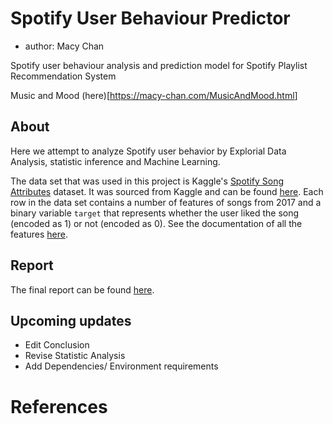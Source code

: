 # Spotify User Behaviour Predictor

-   author: Macy Chan

Spotify user behaviour analysis and prediction model for Spotify Playlist Recommendation System

Music and Mood (here)[<https://macy-chan.com/MusicAndMood.html>]

## About

Here we attempt to analyze Spotify user behavior by Explorial Data Analysis, statistic inference and Machine Learning.

The data set that was used in this project is Kaggle's [Spotify Song Attributes](https://www.kaggle.com/geomack/spotifyclassification/home) dataset. It was sourced from Kaggle and can be found [here](https://www.kaggle.com/mrmorj/dataset-of-songs-in-spotify). Each row in the data set contains a number of features of songs from 2017 and a binary variable `target` that represents whether the user liked the song (encoded as 1) or not (encoded as 0). See the documentation of all the features [here](https://developer.spotify.com/documentation/web-api/reference/tracks/get-audio-features/).

## Report

The final report can be found [here](https://macychan.github.io/spotify-user-behaviour-predictor/).

## Upcoming updates
- Edit Conclusion
- Revise Statistic Analysis
- Add Dependencies/ Environment requirements

# References
